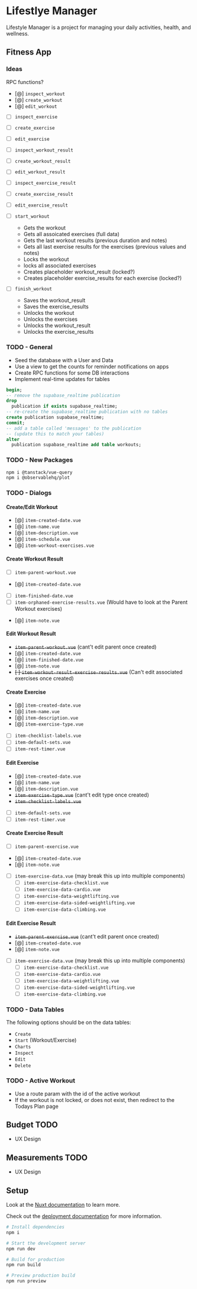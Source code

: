 # Lifestlye Manager

Lifestyle Manager is a project for managing your daily activities, health, and wellness.

## Fitness App

### Ideas

RPC functions?

- [@] `inspect_workout`
- [@] `create_workout`
- [@] `edit_workout`

- [ ] `inspect_exercise`
- [ ] `create_exercise`
- [ ] `edit_exercise`

- [ ] `inspect_workout_result`
- [ ] `create_workout_result`
- [ ] `edit_workout_result`

- [ ] `inspect_exercise_result`
- [ ] `create_exercise_result`
- [ ] `edit_exercise_result`

- [ ] `start_workout`
  - Gets the workout
  - Gets all assoicated exercises (full data)
  - Gets the last workout results (previous duration and notes)
  - Gets all last exercise results for the exercises (previous values and notes)
  - Locks the workout
  - locks all associated exercises
  - Creates placeholder workout_result (locked?)
  - Creates placeholder exercise_results for each exercise (locked?)
- [ ] `finish_workout`
  - Saves the workout_result
  - Saves the exercise_results
  - Unlocks the workout
  - Unlocks the exercises
  - Unlocks the workout_result
  - Unlocks the exercise_results

### TODO - General

- Seed the database with a User and Data
- Use a view to get the counts for reminder notifications on apps
- Create RPC functions for some DB interactions
- Implement real-time updates for tables

```sql
begin;
-- remove the supabase_realtime publication
drop
  publication if exists supabase_realtime;
-- re-create the supabase_realtime publication with no tables
create publication supabase_realtime;
commit;
-- add a table called 'messages' to the publication
-- (update this to match your tables)
alter
  publication supabase_realtime add table workouts;
```

### TODO - New Packages

```sh
npm i @tanstack/vue-query
npm i @observablehq/plot
```

### TODO - Dialogs

#### Create/Edit Workout

- [@] `item-created-date.vue`
- [@] `item-name.vue`
- [@] `item-description.vue`
- [@] `item-schedule.vue`
- [@] `item-workout-exercises.vue`

#### Create Workout Result

- [ ] `item-parent-workout.vue`
- [@] `item-created-date.vue`
- [ ] `item-finished-date.vue`
- [ ] `item-orphaned-exercise-results.vue` (Would have to look at the Parent Workout exercises)
- [@] `item-note.vue`

#### Edit Workout Result

- ~~`item-parent-workout.vue`~~ (cant't edit parent once created)
- [@] `item-created-date.vue`
- [@] `item-finished-date.vue`
- [@] `item-note.vue`
- ~~[ ] `item-workout-result-exercise-results.vue`~~ (Can't edit associated exercises once created)

#### Create Exercise

- [@] `item-created-date.vue`
- [@] `item-name.vue`
- [@] `item-description.vue`
- [@] `item-exercise-type.vue`
- [ ] `item-checklist-labels.vue`
- [ ] `item-default-sets.vue`
- [ ] `item-rest-timer.vue`

#### Edit Exercise

- [@] `item-created-date.vue`
- [@] `item-name.vue`
- [@] `item-description.vue`
- ~~`item-exercise-type.vue`~~ (cant't edit type once created)
- ~~`item-checklist-labels.vue`~~
- [ ] `item-default-sets.vue`
- [ ] `item-rest-timer.vue`

#### Create Exercise Result

- [ ] `item-parent-exercise.vue`
- [@] `item-created-date.vue`
- [@] `item-note.vue`
- [ ] `item-exercise-data.vue` (may break this up into multiple components)
  - [ ] `item-exercise-data-checklist.vue`
  - [ ] `item-exercise-data-cardio.vue`
  - [ ] `item-exercise-data-weightlifting.vue`
  - [ ] `item-exercise-data-sided-weightlifting.vue`
  - [ ] `item-exercise-data-climbing.vue`

#### Edit Exercise Result

- ~~`item-parent-exercise.vue`~~ (cant't edit parent once created)
- [@] `item-created-date.vue`
- [@] `item-note.vue`
- [ ] `item-exercise-data.vue` (may break this up into multiple components)
  - [ ] `item-exercise-data-checklist.vue`
  - [ ] `item-exercise-data-cardio.vue`
  - [ ] `item-exercise-data-weightlifting.vue`
  - [ ] `item-exercise-data-sided-weightlifting.vue`
  - [ ] `item-exercise-data-climbing.vue`

### TODO - Data Tables

The following options should be on the data tables:

- `Create`
- `Start` (Workout/Exercise)
- `Charts`
- `Inspect`
- `Edit`
- `Delete`

### TODO - Active Workout

- Use a route param with the id of the active workout
- If the workout is not locked, or does not exist, then redirect to the Todays Plan page

## Budget TODO

- UX Design

## Measurements TODO

- UX Design

## Setup

Look at the [Nuxt documentation](https://nuxt.com/docs/getting-started/introduction) to learn more.

Check out the [deployment documentation](https://nuxt.com/docs/getting-started/deployment) for more
information.

```sh
# Install dependencies
npm i

# Start the development server
npm run dev

# Build for production
npm run build

# Preview production build
npm run preview
```
